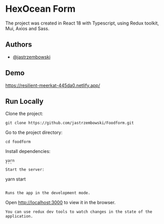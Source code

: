 # HexOcean Form

The project was created in React 18 with Typescript, using Redux toolkit, Mui, Axios and Sass.

## Authors

- [@jastrzembowski](https://www.github.com/jastrzembowski)

## Demo

https://resilient-meerkat-445da0.netlify.app/

## Run Locally

Clone the project:
```
git clone https://github.com/jastrzembowski/Foodform.git
```
Go to the project directory:
```
cd foodform
```
Install dependencies:
````
yarn
```
Start the server:
````
yarn start
```

Runs the app in the development mode.
```

Open [http://localhost:3000](http://localhost:3000) to view it in the browser.


```
You can use redux dev tools to watch changes in the state of the application.
